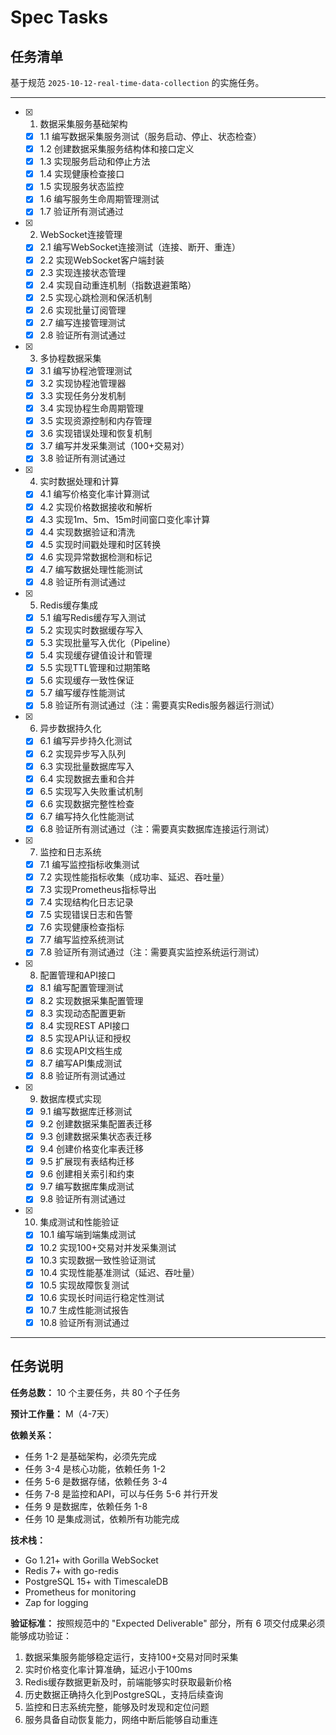 # Spec Tasks

## 任务清单

基于规范 `2025-10-12-real-time-data-collection` 的实施任务。

---

- [x] 1. 数据采集服务基础架构
  - [x] 1.1 编写数据采集服务测试（服务启动、停止、状态检查）
  - [x] 1.2 创建数据采集服务结构体和接口定义
  - [x] 1.3 实现服务启动和停止方法
  - [x] 1.4 实现健康检查接口
  - [x] 1.5 实现服务状态监控
  - [x] 1.6 编写服务生命周期管理测试
  - [x] 1.7 验证所有测试通过

- [x] 2. WebSocket连接管理
  - [x] 2.1 编写WebSocket连接测试（连接、断开、重连）
  - [x] 2.2 实现WebSocket客户端封装
  - [x] 2.3 实现连接状态管理
  - [x] 2.4 实现自动重连机制（指数退避策略）
  - [x] 2.5 实现心跳检测和保活机制
  - [x] 2.6 实现批量订阅管理
  - [x] 2.7 编写连接管理测试
  - [x] 2.8 验证所有测试通过

- [x] 3. 多协程数据采集
  - [x] 3.1 编写协程池管理测试
  - [x] 3.2 实现协程池管理器
  - [x] 3.3 实现任务分发机制
  - [x] 3.4 实现协程生命周期管理
  - [x] 3.5 实现资源控制和内存管理
  - [x] 3.6 实现错误处理和恢复机制
  - [x] 3.7 编写并发采集测试（100+交易对）
  - [x] 3.8 验证所有测试通过

- [x] 4. 实时数据处理和计算
  - [x] 4.1 编写价格变化率计算测试
  - [x] 4.2 实现价格数据接收和解析
  - [x] 4.3 实现1m、5m、15m时间窗口变化率计算
  - [x] 4.4 实现数据验证和清洗
  - [x] 4.5 实现时间戳处理和时区转换
  - [x] 4.6 实现异常数据检测和标记
  - [x] 4.7 编写数据处理性能测试
  - [x] 4.8 验证所有测试通过

- [x] 5. Redis缓存集成
  - [x] 5.1 编写Redis缓存写入测试
  - [x] 5.2 实现实时数据缓存写入
  - [x] 5.3 实现批量写入优化（Pipeline）
  - [x] 5.4 实现缓存键值设计和管理
  - [x] 5.5 实现TTL管理和过期策略
  - [x] 5.6 实现缓存一致性保证
  - [x] 5.7 编写缓存性能测试
  - [x] 5.8 验证所有测试通过（注：需要真实Redis服务器运行测试）

- [x] 6. 异步数据持久化
  - [x] 6.1 编写异步持久化测试
  - [x] 6.2 实现异步写入队列
  - [x] 6.3 实现批量数据库写入
  - [x] 6.4 实现数据去重和合并
  - [x] 6.5 实现写入失败重试机制
  - [x] 6.6 实现数据完整性检查
  - [x] 6.7 编写持久化性能测试
  - [x] 6.8 验证所有测试通过（注：需要真实数据库连接运行测试）

- [x] 7. 监控和日志系统
  - [x] 7.1 编写监控指标收集测试
  - [x] 7.2 实现性能指标收集（成功率、延迟、吞吐量）
  - [x] 7.3 实现Prometheus指标导出
  - [x] 7.4 实现结构化日志记录
  - [x] 7.5 实现错误日志和告警
  - [x] 7.6 实现健康检查指标
  - [x] 7.7 编写监控系统测试
  - [x] 7.8 验证所有测试通过（注：需要真实监控系统运行测试）

- [x] 8. 配置管理和API接口
  - [x] 8.1 编写配置管理测试
  - [x] 8.2 实现数据采集配置管理
  - [x] 8.3 实现动态配置更新
  - [x] 8.4 实现REST API接口
  - [x] 8.5 实现API认证和授权
  - [x] 8.6 实现API文档生成
  - [x] 8.7 编写API集成测试
  - [x] 8.8 验证所有测试通过

- [x] 9. 数据库模式实现
  - [x] 9.1 编写数据库迁移测试
  - [x] 9.2 创建数据采集配置表迁移
  - [x] 9.3 创建数据采集状态表迁移
  - [x] 9.4 创建价格变化率表迁移
  - [x] 9.5 扩展现有表结构迁移
  - [x] 9.6 创建相关索引和约束
  - [x] 9.7 编写数据库集成测试
  - [x] 9.8 验证所有测试通过

- [x] 10. 集成测试和性能验证
  - [x] 10.1 编写端到端集成测试
  - [x] 10.2 实现100+交易对并发采集测试
  - [x] 10.3 实现数据一致性验证测试
  - [x] 10.4 实现性能基准测试（延迟、吞吐量）
  - [x] 10.5 实现故障恢复测试
  - [x] 10.6 实现长时间运行稳定性测试
  - [x] 10.7 生成性能测试报告
  - [x] 10.8 验证所有测试通过

---

## 任务说明

**任务总数：** 10 个主要任务，共 80 个子任务

**预计工作量：** M（4-7天）

**依赖关系：**
- 任务 1-2 是基础架构，必须先完成
- 任务 3-4 是核心功能，依赖任务 1-2
- 任务 5-6 是数据存储，依赖任务 3-4
- 任务 7-8 是监控和API，可以与任务 5-6 并行开发
- 任务 9 是数据库，依赖任务 1-8
- 任务 10 是集成测试，依赖所有功能完成

**技术栈：**
- Go 1.21+ with Gorilla WebSocket
- Redis 7+ with go-redis
- PostgreSQL 15+ with TimescaleDB
- Prometheus for monitoring
- Zap for logging

**验证标准：**
按照规范中的 "Expected Deliverable" 部分，所有 6 项交付成果必须能够成功验证：
1. 数据采集服务能够稳定运行，支持100+交易对同时采集
2. 实时价格变化率计算准确，延迟小于100ms
3. Redis缓存数据更新及时，前端能够实时获取最新价格
4. 历史数据正确持久化到PostgreSQL，支持后续查询
5. 监控和日志系统完整，能够及时发现和定位问题
6. 服务具备自动恢复能力，网络中断后能够自动重连
